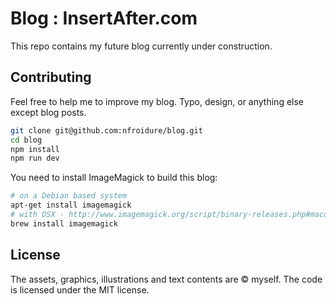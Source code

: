 # Blog : InsertAfter.com

This repo contains my future blog currently under construction.

## Contributing

Feel free to help me to improve my blog. Typo, design, or anything else except
 blog posts.

```sh
git clone git@github.com:nfroidure/blog.git
cd blog
npm install
npm run dev
```

You need to install ImageMagick to build this blog:
```sh
# on a Debian based system
apt-get install imagemagick
# with OSX - http://www.imagemagick.org/script/binary-releases.php#macosx
brew install imagemagick
```

## License
The assets, graphics, illustrations and text contents are © myself. The
 code is licensed under the MIT license.
 

